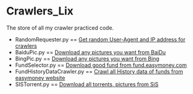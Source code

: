 # Crawlers_Lix
The store of all my crawler practiced code.

- RandomRequester.py ==         [Get random User-Agent and IP address for crawlers](RandomRequester.py)
- BaiduPic.py  ==               [Download any pictures you want from BaiDu](BaiduPic.py)
- BingPic.py  ==                [Download any pictures you want from Bing](BingPic.py)
- FundSelector.py ==            [Download good fund from fund.easymoney.com](FundSelector.py)
- FundHistoryDataCrawler.py ==  [Crawl all History data of funds from easymoney website](FundHistoryDataCrawler.py)
- SISTorrent.py ==              [Download all torrents, pictures from SiS](SISTorrent.py)

